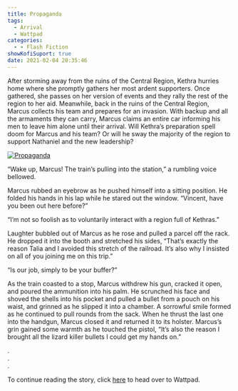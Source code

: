 ```yaml
---
title: Propaganda
tags:
  - Arrival
  - Wattpad
categories:
  - - Flash Fiction
showKofiSuport: true
date: 2021-02-04 20:35:46
---
```


After storming away from the ruins of the Central Region, Kethra hurries home where she promptly gathers her most ardent supporters. Once gathered, she passes on her version of events and they rally the rest of the region to her aid. Meanwhile, back in the ruins of the Central Region, Marcus collects his team and prepares for an invasion. With backup and all the armaments they can carry, Marcus claims an entire car informing his men to leave him alone until their arrival.<!-- more --> Will Kethra’s preparation spell doom for Marcus and his team? Or will he sway the majority of the region to support Nathaniel and the new leadership?

<div class="center">

[![Propaganda](/images/covers/arrival.png "Propaganda")](https://www.wattpad.com/1021431682-arrival-propaganda)

</div>

“Wake up, Marcus! The train’s pulling into the station,” a rumbling voice bellowed.

Marcus rubbed an eyebrow as he pushed himself into a sitting position. He folded his hands in his lap while he stared out the window. “Vincent, have you been out here before?”

“I’m not so foolish as to voluntarily interact with a region full of Kethras.”

Laughter bubbled out of Marcus as he rose and pulled a parcel off the rack. He dropped it into the booth and stretched his sides, “That’s exactly the reason Talia and I avoided this stretch of the railroad. It’s also why I insisted on all of you joining me on this trip.”

“Is our job, simply to be your buffer?”

As the train coasted to a stop, Marcus withdrew his gun, cracked it open, and poured the ammunition into his palm. He scrunched his face and shoved the shells into his pocket and pulled a bullet from a pouch on his waist, and grinned as he slipped it into a chamber. A sorrowful smile formed as he continued to pull rounds from the sack. When he thrust the last one into the handgun, Marcus closed it and returned it to its holster. Marcus’s grin gained some warmth as he touched the pistol, “It’s also the reason I brought all the lizard killer bullets I could get my hands on.”

<div class="center story-ellipses">

.</br>
.</br>
.</br>

</div>

<div>

To continue reading the story, click [here](https://www.wattpad.com/1021431682-arrival-propaganda) to head over to Wattpad.

</div>